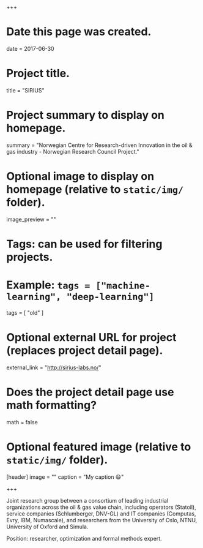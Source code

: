 +++
# Date this page was created.
date = 2017-06-30

# Project title.
title = "SIRIUS"

# Project summary to display on homepage.
summary = "Norwegian Centre for Research-driven Innovation in the oil & gas industry - Norwegian Research Council Project."

# Optional image to display on homepage (relative to `static/img/` folder).
image_preview = ""

# Tags: can be used for filtering projects.
# Example: `tags = ["machine-learning", "deep-learning"]`
tags = [ "old" ]

# Optional external URL for project (replaces project detail page).
external_link = "http://sirius-labs.no/"

# Does the project detail page use math formatting?
math = false

# Optional featured image (relative to `static/img/` folder).
[header]
image = ""
caption = "My caption :smile:"

+++

Joint research group between a consortium of leading industrial organizations
across the oil & gas value chain, including operators (Statoil), service
companies (Schlumberger, DNV-GL) and IT companies (Computas, Evry, IBM,
Numascale), and researchers from the University of Oslo, NTNU, University
of Oxford and Simula.

Position: researcher, optimization and formal methods expert.
